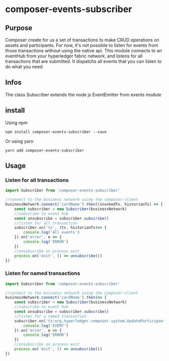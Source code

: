 # composer-events-subscriber

## Purpose
Composer create for us a set of transactions to make CRUD operations on assets and participants.
For now, it's not possible to listen for events from those transactions without using the native api.
This module connects to an eventHub from your hyperledger fabric network, and listens for all transactions that are submitted.
It dispatchs all events that you can listen to do what you need.

## Infos
The class Subscriber extends the node js EventEmitter from events module

## install 

Using npm

`npm install composer-events-subscriber --save`

Or using yarn

`yarn add composer-events-subscriber`

## Usage

### Listen for all transactions

```js
import Subscriber from 'composer-events-subscriber'

//connect to the business network using the composer-client
businessNetwork.connect('cardName').then((invokedTx, historianTx) => {
    const subscriber = new Subscriber(businessNetwork)
    //subscribe to event hub
    const unsubscribe = subscriber.subscribe()
    //listen for all transaction
    subscriber.on('tx', (tx, historianTx)=> {
        console.log('All events')
    }).on('error', e => {
        console.log('ERROR')
    })
    //unsubscribe on process exit
    process.on('exit', () => unsubscribe())
})
```

### Listen for named transactions
```js
import Subscriber from 'composer-events-subscriber'

//connect to the business network using the composer-client
businessNetwork.connect('cardName').then(=> {
    const subscriber = new Subscriber(businessNetwork)
    //subscribe to event hub
    const unsubscribe = subscriber.subscribe()
    //listen for a named transaction
    subscriber.on('tx:org.hyperledger.composer.system.UpdateParticipant', (tx, historianTx) => {
        console.log('EVENT')
    }).on('error', e => {
        console.log('ERROR')
    })
    //unsubscribe on process exit
    process.on('exit', () => unsubscribe())
})
```





